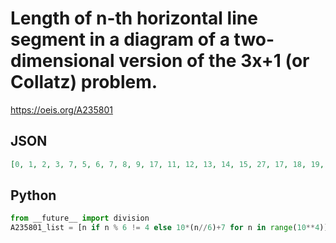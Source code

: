 # Length of n\-th horizontal line segment in a diagram of a two\-dimensional version of the 3x\+1 \(or Collatz\) problem\.
https://oeis.org/A235801
## JSON
```JSON
[0, 1, 2, 3, 7, 5, 6, 7, 8, 9, 17, 11, 12, 13, 14, 15, 27, 17, 18, 19, 20, 21, 37, 23, 24, 25, 26, 27, 47, 29, 30, 31, 32, 33, 57, 35, 36, 37, 38, 39, 67, 41, 42, 43, 44, 45, 77, 47, 48, 49, 50, 51, 87, 53, 54, 55, 56, 57, 97, 59, 60, 61, 62, 63, 107, 65, 66]
```
## Python
```Python
from __future__ import division
A235801_list = [n if n % 6 != 4 else 10*(n//6)+7 for n in range(10**4)] # _Chai Wah Wu_, Sep 26 2016
```
